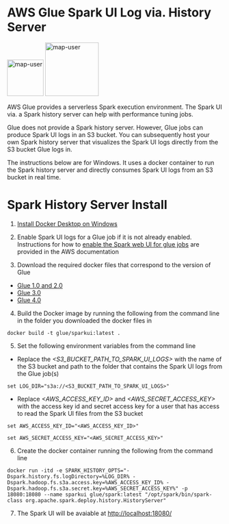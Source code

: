 # AWS Glue Spark UI Log via. History Server

<img width="85" alt="map-user" src="https://img.shields.io/badge/views-323-green"> <img width="125" alt="map-user" src="https://img.shields.io/badge/unique visits-079-green">

AWS Glue provides a serverless Spark execution environment. The Spark UI via. a Spark history server can help with performance tuning jobs.

Glue does not provide a Spark history server. However, Glue jobs can produce Spark UI logs in an S3 bucket. You can subsequently host your own Spark history server that visualizes the Spark UI logs directly from the S3 bucket Glue logs in.

The instructions below are for Windows. It uses a docker container to run the Spark history server and directly consumes Spark UI logs from an S3 bucket in real time.

# Spark History Server Install

1. [Install Docker Desktop on Windows](https://docs.docker.com/desktop/install/windows-install/)

2. Enable Spark UI logs for a Glue job if it is not already enabled. Instructions for how to [enable the Spark web UI for glue jobs](https://docs.aws.amazon.com/glue/latest/dg/monitor-spark-ui-jobs.html) are provided in the AWS documentation

3. Download the required docker files that correspond to the version of Glue

* [Glue 1.0 and 2.0](https://github.com/ev2900/Glue_Spark_History_Server/tree/main/Docker/Glue_1.0_and_2.0)
* [Glue 3.0](https://github.com/ev2900/Glue_Spark_History_Server/tree/main/Docker/Glue_3.0)
* [Glue 4.0](https://github.com/ev2900/Glue_Spark_History_Server/tree/main/Docker/Glue_4.0)

4. Build the Docker image by running the following from the command line in the folder you downloaded the docker files in

``` docker build -t glue/sparkui:latest . ```

5. Set the following environment variables from the command line

* Replace the *<S3_BUCKET_PATH_TO_SPARK_UI_LOGS>* with the name of the S3 bucket and path to the folder that contains the Spark UI logs from the Glue job(s)

``` set LOG_DIR="s3a://<S3_BUCKET_PATH_TO_SPARK_UI_LOGS>" ```

* Replace *<AWS_ACCESS_KEY_ID>* and *<AWS_SECRET_ACCESS_KEY>* with the access key id and secret access key for a user that has access to read the Spark UI files from the S3 bucket

``` set AWS_ACCESS_KEY_ID="<AWS_ACCESS_KEY_ID>" ```

``` set AWS_SECRET_ACCESS_KEY="<AWS_SECRET_ACCESS_KEY>" ```

6. Create the docker container running the following from the command line

``` docker run -itd -e SPARK_HISTORY_OPTS="-Dspark.history.fs.logDirectory=%LOG_DIR% -Dspark.hadoop.fs.s3a.access.key=%AWS_ACCESS_KEY_ID% -Dspark.hadoop.fs.s3a.secret.key=%AWS_SECRET_ACCESS_KEY%" -p 18080:18080 --name sparkui glue/spark:latest "/opt/spark/bin/spark-class org.apache.spark.deploy.history.HistoryServer" ```

7. The Spark UI will be avaiable at [http://localhost:18080/](http://localhost:18080/)
